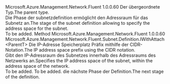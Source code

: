 <Type Name="IWithAddressPrefix&lt;ParentT&gt;" FullName="Microsoft.Azure.Management.Network.Fluent.Subnet.Definition.IWithAddressPrefix&lt;ParentT&gt;">
  <TypeSignature Language="C#" Value="public interface IWithAddressPrefix&lt;ParentT&gt;" />
  <TypeSignature Language="ILAsm" Value=".class public interface auto ansi abstract IWithAddressPrefix`1&lt;ParentT&gt;" />
  <TypeSignature Language="DocId" Value="T:Microsoft.Azure.Management.Network.Fluent.Subnet.Definition.IWithAddressPrefix`1" />
  <TypeSignature Language="VB.NET" Value="Public Interface IWithAddressPrefix(Of ParentT)" />
  <TypeSignature Language="F#" Value="type IWithAddressPrefix&lt;'ParentT&gt; = interface" />
  <AssemblyInfo>
    <AssemblyName>Microsoft.Azure.Management.Network.Fluent</AssemblyName>
    <AssemblyVersion>1.0.0.60</AssemblyVersion>
  </AssemblyInfo>
  <TypeParameters>
    <TypeParameter Name="ParentT" />
  </TypeParameters>
  <Interfaces />
  <Docs>
    <typeparam name="ParentT"><span data-ttu-id="fd6a8-101">Der übergeordnete Typ.</span><span class="sxs-lookup"><span data-stu-id="fd6a8-101">The parent type.</span></span></typeparam>
    <summary>
            <span data-ttu-id="fd6a8-102">Die Phase der subnetzdefinition ermöglicht den Adressraum für das Subnetz an.</span><span class="sxs-lookup"><span data-stu-id="fd6a8-102">The stage of the subnet definition allowing to specify the address space for the subnet.</span></span>
            </summary>
    <remarks>To be added.</remarks>
  </Docs>
  <Members>
    <Member MemberName="WithAddressPrefix">
      <MemberSignature Language="C#" Value="public Microsoft.Azure.Management.Network.Fluent.Subnet.Definition.IWithAttach&lt;ParentT&gt; WithAddressPrefix (string cidr);" />
      <MemberSignature Language="ILAsm" Value=".method public hidebysig newslot virtual instance class Microsoft.Azure.Management.Network.Fluent.Subnet.Definition.IWithAttach`1&lt;!ParentT&gt; WithAddressPrefix(string cidr) cil managed" />
      <MemberSignature Language="DocId" Value="M:Microsoft.Azure.Management.Network.Fluent.Subnet.Definition.IWithAddressPrefix`1.WithAddressPrefix(System.String)" />
      <MemberSignature Language="VB.NET" Value="Public Function WithAddressPrefix (cidr As String) As IWithAttach(Of ParentT)" />
      <MemberSignature Language="F#" Value="abstract member WithAddressPrefix : string -&gt; Microsoft.Azure.Management.Network.Fluent.Subnet.Definition.IWithAttach&lt;'ParentT&gt;" Usage="iWithAddressPrefix.WithAddressPrefix cidr" />
      <MemberType>Method</MemberType>
      <AssemblyInfo>
        <AssemblyName>Microsoft.Azure.Management.Network.Fluent</AssemblyName>
        <AssemblyVersion>1.0.0.60</AssemblyVersion>
      </AssemblyInfo>
      <ReturnValue>
        <ReturnType>Microsoft.Azure.Management.Network.Fluent.Subnet.Definition.IWithAttach&lt;ParentT&gt;</ReturnType>
      </ReturnValue>
      <Parameters>
        <Parameter Name="cidr" Type="System.String" />
      </Parameters>
      <Docs>
        <param name="cidr"><span data-ttu-id="fd6a8-103">Die IP-Adresse Speicherplatz Präfix mithilfe der CIDR-Notation.</span><span class="sxs-lookup"><span data-stu-id="fd6a8-103">The IP address space prefix using the CIDR notation.</span></span></param>
        <summary>
            <span data-ttu-id="fd6a8-104">Gibt den IP-Adressraum des Subnetzes innerhalb des Adressraums des Netzwerks an.</span><span class="sxs-lookup"><span data-stu-id="fd6a8-104">Specifies the IP address space of the subnet, within the address space of the network.</span></span>
            </summary>
        <returns>To be added.</returns>
        <remarks>To be added.</remarks>
        <return><span data-ttu-id="fd6a8-105">die nächste Phase der Definition.</span><span class="sxs-lookup"><span data-stu-id="fd6a8-105">The next stage of the definition.</span></span></return>
      </Docs>
    </Member>
  </Members>
</Type>